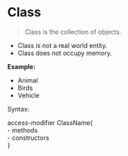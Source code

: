 # Class
>Class is the collection of objects.

* Class is not a real world entity.
* Class does not occupy memory.

**Example:**  
- Animal
- Birds
- Vehicle

Syntax:  

access-modifier ClassName{  
    - methods  
    - constructors   
} 